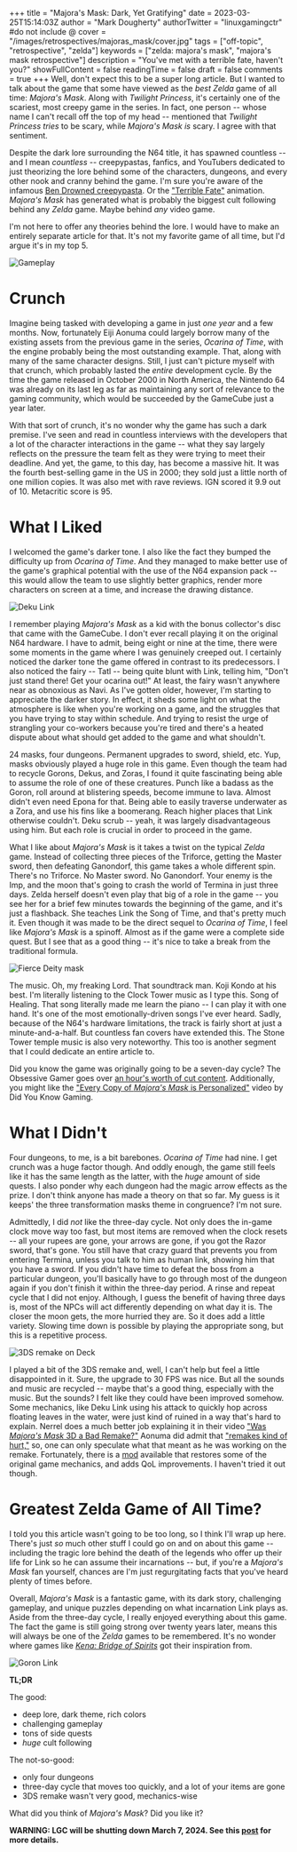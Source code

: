 +++
title = "Majora's Mask: Dark, Yet Gratifying"
date = 2023-03-25T15:14:03Z
author = "Mark Dougherty"
authorTwitter = "linuxgamingctr" #do not include @
cover = "/images/retrospectives/majoras_mask/cover.jpg"
tags = ["off-topic", "retrospective", "zelda"]
keywords = ["zelda: majora's mask", "majora's mask retrospective"]
description = "You've met with a terrible fate, haven't you?"
showFullContent = false
readingTime = false
draft = false
comments = true
+++
Well, don't expect this to be a super long article. But I wanted to talk about the game that some have viewed as the *best* *Zelda* game of all time: *Majora's Mask*. Along with *Twilight Princess*, it's certainly one of the scariest, most creepy game in the series. In fact, one person -- whose name I can't recall off the top of my head -- mentioned that *Twilight Princess* *tries* to be scary, while *Majora's Mask* *is* scary. I agree with that sentiment. 

Despite the dark lore surrounding the N64 title, it has spawned countless -- and I mean *countless* -- creepypastas, fanfics, and YouTubers dedicated to just theorizing the lore behind some of the characters, dungeons, and every other nook and cranny behind the game. I'm sure you're aware of the infamous [Ben Drowned creepypasta](https://jadusable.withinhubris.com/The_Haunted_Cartridge_(arc)). Or the ["Terrible Fate"](https://www.youtube.com/watch?v=vbMQfaG6lo8) animation. *Majora's Mask* has generated what is probably the biggest cult following behind any *Zelda* game. Maybe behind *any* video game.

I'm not here to offer any theories behind the lore. I would have to make an entirely separate article for that. It's not my favorite game of all time, but I'd argue it's in my top 5.

![Gameplay](/images/retrospectives/majoras_mask/gameplay1.jpg)

# Crunch
Imagine being tasked with developing a game in just *one year* and a few months. Now, fortunately Eiji Aonuma could largely borrow many of the existing assets from the previous game in the series, *Ocarina of Time*, with the engine probably being the most outstanding example. That, along with many of the same character designs. Still, I just can't picture myself with that crunch, which probably lasted the *entire* development cycle. By the time the game released in October 2000 in North America, the Nintendo 64 was already on its last leg as far as maintaining any sort of relevance to the gaming community, which would be succeeded by the GameCube just a year later.

With that sort of crunch, it's no wonder why the game has such a dark premise. I've seen and read in countless interviews with the developers that a lot of the character interactions in the game -- what they say largely reflects on the pressure the team felt as they were trying to meet their deadline. And yet, the game, to this day, has become a massive hit. It was the fourth best-selling game in the US in 2000; they sold just a little north of one million copies. It was also met with rave reviews. IGN scored it 9.9 out of 10. Metacritic score is 95.

# What I Liked
I welcomed the game's darker tone. I also like the fact they bumped the difficulty up from *Ocarina of Time*. And they managed to make better use of the game's graphical potential with the use of the N64 expansion pack -- this would allow the team to use slightly better graphics, render more characters on screen at a time, and increase the drawing distance.

![Deku Link](/images/retrospectives/majoras_mask/deku.jpg)

I remember playing *Majora's Mask* as a kid with the bonus collector's disc that came with the GameCube. I don't ever recall playing it on the original N64 hardware. I have to admit, being eight or nine at the time, there were some moments in the game where I was genuinely creeped out. I certainly noticed the darker tone the game offered in contrast to its predecessors. I also noticed the fairy -- Tatl -- being quite blunt with Link, telling him, "Don't just stand there! Get your ocarina out!" At least, the fairy wasn't anywhere near as obnoxious as Navi. As I've gotten older, however, I'm starting to appreciate the darker story. In effect, it sheds some light on what the atmosphere is like when you're working on a game, and the struggles that you have trying to stay within schedule. And trying to resist the urge of strangling your co-workers because you're tired and there's a heated dispute about what should get added to the game and what shouldn't.

24 masks, four dungeons. Permanent upgrades to sword, shield, etc. Yup, masks obviously played a huge role in this game. Even though the team had to recycle Gorons, Dekus, and Zoras, I found it quite fascinating being able to assume the role of one of these creatures. Punch like a badass as the Goron, roll around at blistering speeds, become immune to lava. Almost didn't even need Epona for that. Being able to easily traverse underwater as a Zora, and use his fins like a boomerang. Reach higher places that Link otherwise couldn't. Deku scrub -- yeah, it was largely disadvantageous using him. But each role is crucial in order to proceed in the game.

What I like about *Majora's Mask* is it takes a twist on the typical *Zelda* game. Instead of collecting three pieces of the Triforce, getting the Master sword, then defeating Ganondorf, this game takes a whole different spin. There's no Triforce. No Master sword. No Ganondorf. Your enemy is the Imp, and the moon that's going to crash the world of Termina in just three days. Zelda herself doesn't even play that big of a role in the game -- you see her for a brief few minutes towards the beginning of the game, and it's just a flashback. She teaches Link the Song of Time, and that's pretty much it. Even though it was made to be the direct sequel to *Ocarina of Time*, I feel like *Majora's Mask* is a spinoff. Almost as if the game were a complete side quest. But I see that as a good thing -- it's nice to take a break from the traditional formula.

![Fierce Deity mask](/images/retrospectives/majoras_mask/fierce_deity.jpeg)

The music. Oh, my freaking Lord. That soundtrack man. Koji Kondo at his best. I'm literally listening to the Clock Tower music as I type this. Song of Healing. That song literally made me learn the piano -- I can play it with one hand. It's one of the most emotionally-driven songs I've ever heard. Sadly, because of the N64's hardware limitations, the track is fairly short at just a minute-and-a-half. But countless fan covers have extended this. The Stone Tower temple music is also very noteworthy. This too is another segment that I could dedicate an entire article to.

Did you know the game was originally going to be a seven-day cycle? The Obsessive Gamer goes over [an hour's worth of cut content](https://www.youtube.com/watch?v=83xV7BCuDLs). Additionally, you might like the ["Every Copy of *Majora's Mask* is Personalized"](https://www.youtube.com/watch?v=YPWSmizffuw) video by Did You Know Gaming.

# What I Didn't
Four dungeons, to me, is a bit barebones. *Ocarina of Time* had nine. I get crunch was a huge factor though. And oddly enough, the game still feels like it has the same length as the latter, with the *huge* amount of side quests. I also ponder why each dungeon had the magic arrow effects as the prize. I don't think anyone has made a theory on that so far. My guess is it keeps' the three transformation masks theme in congruence? I'm not sure.

Admittedly, I did *not* like the three-day cycle. Not only does the in-game clock move way too fast, but most items are removed when the clock resets -- all your rupees are gone, your arrows are gone, if you got the Razor sword, that's gone. You still have that crazy guard that prevents you from entering Termina, unless you talk to him as human link, showing him that you have a sword. If you didn't have time to defeat the boss from a particular dungeon, you'll basically have to go through most of the dungeon again if you don't finish it within the three-day period. A rinse and repeat cycle that I did not enjoy. Although, I guess the benefit of having three days is, most of the NPCs will act differently depending on what day it is. The closer the moon gets, the more hurried they are. So it does add a little variety. Slowing time down is possible by playing the appropriate song, but this is a repetitive process.

![3DS remake on Deck](/images/retrospectives/majoras_mask/on_deck.jpg)

I played a bit of the 3DS remake and, well, I can't help but feel a little disappointed in it. Sure, the upgrade to 30 FPS was nice. But all the sounds and music are recycled -- maybe that's a good thing, especially with the music. But the sounds? I felt like they could have been improved somehow. Some mechanics, like Deku Link using his attack to quickly hop across floating leaves in the water, were just kind of ruined in a way that's hard to explain. Nerrel does a much better job explaining it in their video ["Was *Majora's Mask* 3D a Bad Remake?"](https://www.youtube.com/watch?v=653wuaP0wzs) Aonuma did admit that ["remakes kind of hurt,"](https://gameluster.com/majoras-mask-producer-eiji-aonuma-on-how-remakes-kind-of-hurt/) so, one can only speculate what that meant as he was working on the remake. Fortunately, there is a [mod](https://restoration.zora.re/) available that restores some of the original game mechanics, and adds QoL improvements. I haven't tried it out though.

# Greatest Zelda Game of All Time?
I told you this article wasn't going to be too long, so I think I'll wrap up here. There's just *so* much other stuff I could go on and on about this game -- including the tragic lore behind the death of the legends who offer up their life for Link so he can assume their incarnations -- but, if you're a *Majora's Mask* fan yourself, chances are I'm just regurgitating facts that you've heard plenty of times before.

Overall, *Majora's Mask* is a fantastic game, with its dark story, challenging gameplay, and unique puzzles depending on what incarnation Link plays as. Aside from the three-day cycle, I really enjoyed everything about this game. The fact the game is still going strong over twenty years later, means this will always be one of the *Zelda* games to be remembered. It's no wonder where games like [*Kena: Bridge of Spirits*](https://linuxgamingcentral.com/posts/kena-bridge-of-spirits-review/) got their inspiration from.

![Goron Link](/images/retrospectives/majoras_mask/goron.jpg)

**TL;DR**

The good:
- deep lore, dark theme, rich colors
- challenging gameplay
- tons of side quests
- *huge* cult following

The not-so-good:
- only four dungeons
- three-day cycle that moves too quickly, and a lot of your items are gone
- 3DS remake wasn't very good, mechanics-wise

What did you think of *Majora's Mask*? Did you like it?

**WARNING: LGC will be shutting down March 7, 2024. See this [post](https://linuxgamingcentral.com/posts/the-end-of-lgc/) for more details.**
